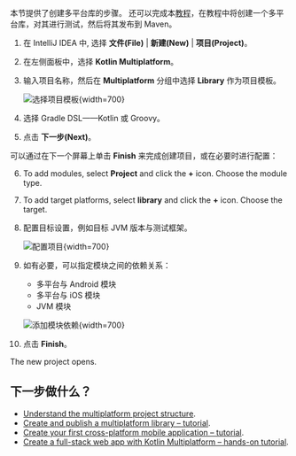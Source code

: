 [//]: # (title: 创建多平台库)

本节提供了创建多平台库的步骤。
还可以完成本[教程](multiplatform-library.md)，在教程中将创建一个多平台库，对其进行测试，然后将其发布到 Maven。

1. 在 IntelliJ IDEA 中, 选择 **文件(File)** | **新建(New)** | **项目(Project)**。
2. 在左侧面板中，选择 **Kotlin Multiplatform**。
3. 输入项目名称，然后在 **Multiplatform** 分组中选择 **Library** 作为项目模板。

    ![选择项目模板](multiplatform-project-1.png){width=700}

4. 选择 Gradle DSL——Kotlin 或 Groovy。
5. 点击 **下一步(Next)**。

可以通过在下一个屏幕上单击 **Finish** 来完成创建项目，或在必要时进行配置：

6. To add modules, select **Project** and click the **+** icon. Choose the module type.

7. To add target platforms, select **library** and click the **+** icon. Choose the target.

8. 配置目标设置，例如目标 JVM 版本与测试框架。    

    ![配置项目](multiplatform-project-2.png){width=700}

9. 如有必要，可以指定模块之间的依赖关系：
   *   多平台与 Android 模块
   *   多平台与 iOS 模块
   *   JVM 模块
    
    ![添加模块依赖](multiplatform-project-3.png){width=700}

10. 点击 **Finish**。

The new project opens. 

## 下一步做什么？

* [Understand the multiplatform project structure](multiplatform-discover-project.md). 
* [Create and publish a multiplatform library – tutorial](multiplatform-library.md).
* [Create your first cross-platform mobile application – tutorial](multiplatform-mobile-create-first-app.md).
* [Create a full-stack web app with Kotlin Multiplatform – hands-on tutorial](https://play.kotlinlang.org/hands-on/Full%20Stack%20Web%20App%20with%20Kotlin%20Multiplatform/01_Introduction).
